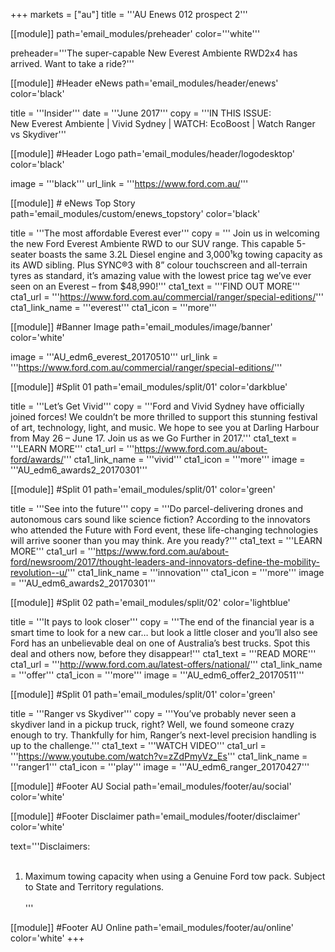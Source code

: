+++
markets = ["au"]
title = '''AU Enews 012 prospect 2'''

[[module]]
path='email_modules/preheader'
color='''white'''

   preheader='''The super-capable New Everest Ambiente RWD2x4 has arrived. Want to take a ride?'''

[[module]] #Header eNews
path='email_modules/header/enews'
color='black'

  title = '''Insider'''
  date = '''June 2017'''
  copy = '''IN THIS ISSUE:<br />New Everest Ambiente | Vivid Sydney | WATCH: EcoBoost | Watch Ranger vs Skydiver'''

[[module]] #Header Logo
path='email_modules/header/logodesktop'
color='black'

  image = '''black'''
  url_link = '''https://www.ford.com.au/'''

[[module]] # eNews Top Story
path='email_modules/custom/enews_topstory'
color='black'

  title = '''The most affordable Everest ever'''
	copy = ''' Join us in welcoming the new Ford Everest Ambiente RWD to our SUV range. This capable 5-seater boasts the same 3.2L Diesel engine and 3,000&#185;kg towing capacity as its AWD sibling. Plus SYNC®3 with 8” colour touchscreen and all-terrain tyres as standard, it’s amazing value with the lowest price tag we’ve ever seen on an Everest – from $48,990!'''
  cta1_text = '''FIND OUT MORE'''
  cta1_url = '''https://www.ford.com.au/commercial/ranger/special-editions/'''
  cta1_link_name = '''everest'''
  cta1_icon = '''more'''

  
  [[module]] #Banner Image
path='email_modules/image/banner'
color='white'

  image = '''AU_edm6_everest_20170510'''
  url_link = '''https://www.ford.com.au/commercial/ranger/special-editions/'''
  

[[module]] #Split 01
path='email_modules/split/01'
color='darkblue'

  title = '''Let’s Get Vivid'''
  copy = '''Ford and Vivid Sydney have officially joined forces! We couldn’t be more thrilled to support this stunning festival of art, technology, light, and music. We hope to see you at Darling Harbour from May 26 – June 17. Join us as we Go Further in 2017.'''
  cta1_text = '''LEARN MORE'''
  cta1_url = '''https://www.ford.com.au/about-ford/awards/'''
  cta1_link_name = '''vivid'''
  cta1_icon = '''more'''
  image = '''AU_edm6_awards2_20170301'''
  
  [[module]] #Split 01
path='email_modules/split/01'
color='green'

 title = '''See into the future'''
  copy = '''Do parcel-delivering drones and autonomous cars sound like science fiction? According to the innovators who attended the Future with Ford event, these life-changing technologies will arrive sooner than you may think. Are you ready?'''
  cta1_text = '''LEARN MORE'''
  cta1_url = '''https://www.ford.com.au/about-ford/newsroom/2017/thought-leaders-and-innovators-define-the-mobility-revolution--u/'''
  cta1_link_name = '''innovation'''
  cta1_icon = '''more'''
  image = '''AU_edm6_awards2_20170301'''
  
  
  [[module]] #Split 02
path='email_modules/split/02'
color='lightblue'

  title = '''It pays to look closer'''
  copy = '''The end of the financial year is a smart time to look for a new car… but look a little closer and you’ll also see Ford has an unbelievable deal on one of Australia’s best trucks. Spot this deal and others now, before they disappear!'''
  cta1_text = '''READ MORE'''
  cta1_url = '''http://www.ford.com.au/latest-offers/national/'''
  cta1_link_name = '''offer'''
  cta1_icon = '''more'''
  image = '''AU_edm6_offer2_20170511'''
  
  
  [[module]] #Split 01
path='email_modules/split/01'
color='green'

  title = '''Ranger vs Skydiver'''
  copy = '''You’ve probably never seen a skydiver land in a pickup truck, right? Well, we found someone crazy enough to try. Thankfully for him, Ranger’s next-level precision handling is up to the challenge.'''
  cta1_text = '''WATCH VIDEO'''
  cta1_url = '''https://www.youtube.com/watch?v=zZdPmyVz_Es'''
  cta1_link_name = '''ranger1'''
  cta1_icon = '''play'''
  image = '''AU_edm6_ranger_20170427'''
  

[[module]] #Footer AU Social
path='email_modules/footer/au/social'
color='white'

 [[module]] #Footer Disclaimer
path='email_modules/footer/disclaimer'
color='white'

text='''Disclaimers:<br /><br />
  1. Maximum towing capacity when using a Genuine Ford tow pack. Subject to State and Territory regulations.<br /><br />'''

[[module]] #Footer AU Online
path='email_modules/footer/au/online'
color='white'
+++